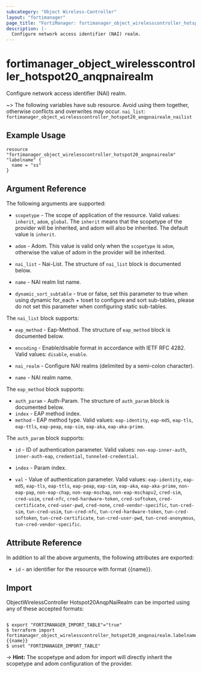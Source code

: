```yaml
---
subcategory: "Object Wireless-Controller"
layout: "fortimanager"
page_title: "FortiManager: fortimanager_object_wirelesscontroller_hotspot20_anqpnairealm"
description: |-
  Configure network access identifier (NAI) realm.
---
```


# fortimanager_object_wirelesscontroller_hotspot20_anqpnairealm
Configure network access identifier (NAI) realm.

~> The following variables have sub resource. Avoid using them together, otherwise conflicts and overwrites may occur.
`nai_list`: `fortimanager_object_wirelesscontroller_hotspot20_anqpnairealm_nailist`



## Example Usage

```hcl
resource "fortimanager_object_wirelesscontroller_hotspot20_anqpnairealm" "labelname" {
  name = "ss"
}
```

## Argument Reference


The following arguments are supported:

* `scopetype` - The scope of application of the resource. Valid values: `inherit`, `adom`, `global`. The `inherit` means that the scopetype of the provider will be inherited, and adom will also be inherited. The default value is `inherit`.
* `adom` - Adom. This value is valid only when the `scopetype` is `adom`, otherwise the value of adom in the provider will be inherited.

* `nai_list` - Nai-List. The structure of `nai_list` block is documented below.
* `name` - NAI realm list name.
* `dynamic_sort_subtable` - true or false, set this parameter to true when using dynamic for_each + toset to configure and sort sub-tables, please do not set this parameter when configuring static sub-tables.

The `nai_list` block supports:

* `eap_method` - Eap-Method. The structure of `eap_method` block is documented below.
* `encoding` - Enable/disable format in accordance with IETF RFC 4282. Valid values: `disable`, `enable`.

* `nai_realm` - Configure NAI realms (delimited by a semi-colon character).
* `name` - NAI realm name.

The `eap_method` block supports:

* `auth_param` - Auth-Param. The structure of `auth_param` block is documented below.
* `index` - EAP method index.
* `method` - EAP method type. Valid values: `eap-identity`, `eap-md5`, `eap-tls`, `eap-ttls`, `eap-peap`, `eap-sim`, `eap-aka`, `eap-aka-prime`.


The `auth_param` block supports:

* `id` - ID of authentication parameter. Valid values: `non-eap-inner-auth`, `inner-auth-eap`, `credential`, `tunneled-credential`.

* `index` - Param index.
* `val` - Value of authentication parameter. Valid values: `eap-identity`, `eap-md5`, `eap-tls`, `eap-ttls`, `eap-peap`, `eap-sim`, `eap-aka`, `eap-aka-prime`, `non-eap-pap`, `non-eap-chap`, `non-eap-mschap`, `non-eap-mschapv2`, `cred-sim`, `cred-usim`, `cred-nfc`, `cred-hardware-token`, `cred-softoken`, `cred-certificate`, `cred-user-pwd`, `cred-none`, `cred-vendor-specific`, `tun-cred-sim`, `tun-cred-usim`, `tun-cred-nfc`, `tun-cred-hardware-token`, `tun-cred-softoken`, `tun-cred-certificate`, `tun-cred-user-pwd`, `tun-cred-anonymous`, `tun-cred-vendor-specific`.



## Attribute Reference

In addition to all the above arguments, the following attributes are exported:
* `id` - an identifier for the resource with format {{name}}.

## Import

ObjectWirelessController Hotspot20AnqpNaiRealm can be imported using any of these accepted formats:
```

$ export "FORTIMANAGER_IMPORT_TABLE"="true"
$ terraform import fortimanager_object_wirelesscontroller_hotspot20_anqpnairealm.labelname {{name}}
$ unset "FORTIMANAGER_IMPORT_TABLE"
```
-> **Hint:** The scopetype and adom for import will directly inherit the scopetype and adom configuration of the provider.
